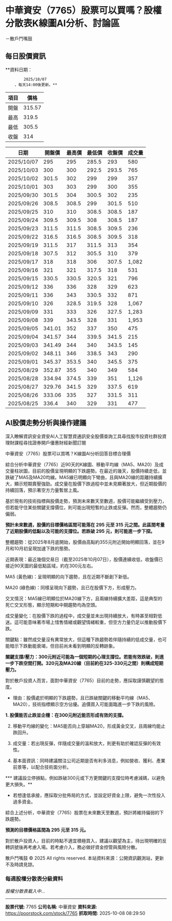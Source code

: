 # 中華資安（7765）股票可以買嗎？股權分散表K線圖AI分析、討論區
－散戶鬥嘴鼓

## 每日股價資訊

**資料日期：
        
            2025/10/07
        ，每天14:00後更新。**

| 項目 | 價格 |
|------|------|
| 開盤 | 315.57 |
| 最高 | 319.5 |
| 最低 | 305.5 |
| 收盤 | 314 |

| 日期 | 開盤價 | 最高價 | 最低價 | 收盤價 | 成交量 |
|------|--------|--------|--------|--------|--------|
| 2025/10/07 | 295 | 295 | 285.5 | 293 | 580 |
| 2025/10/03 | 300 | 300 | 292.5 | 293.5 | 765 |
| 2025/10/02 | 301.5 | 302 | 299 | 299 | 357 |
| 2025/10/01 | 303 | 303 | 299 | 300 | 355 |
| 2025/09/30 | 301.5 | 304 | 300.5 | 302 | 235 |
| 2025/09/26 | 308.5 | 308.5 | 299 | 301.5 | 510 |
| 2025/09/25 | 310 | 310 | 308.5 | 308.5 | 187 |
| 2025/09/24 | 309.5 | 309.5 | 308 | 308.5 | 187 |
| 2025/09/23 | 311.5 | 311.5 | 308.5 | 309.5 | 236 |
| 2025/09/22 | 316.5 | 316.5 | 308.5 | 309.5 | 318 |
| 2025/09/19 | 311.5 | 317 | 311.5 | 313 | 354 |
| 2025/09/18 | 307.5 | 312 | 305.5 | 310 | 379 |
| 2025/09/17 | 318 | 318 | 306 | 307.5 | 1,082 |
| 2025/09/16 | 321 | 321 | 317.5 | 318 | 531 |
| 2025/09/15 | 330.5 | 330.5 | 320.5 | 321 | 796 |
| 2025/09/12 | 336 | 336 | 328 | 329 | 623 |
| 2025/09/11 | 336 | 343 | 330.5 | 332 | 871 |
| 2025/09/10 | 326 | 328.5 | 319.5 | 328 | 1,067 |
| 2025/09/09 | 331 | 333 | 326 | 327.5 | 1,283 |
| 2025/09/08 | 339 | 343.5 | 328 | 331 | 1,953 |
| 2025/09/05 | 341.01 | 352 | 337 | 350 | 475 |
| 2025/09/04 | 341.57 | 344 | 339.5 | 341.5 | 215 |
| 2025/09/03 | 341.49 | 344 | 340 | 343.5 | 145 |
| 2025/09/02 | 348.11 | 346 | 338.5 | 343 | 290 |
| 2025/09/01 | 345.37 | 353.5 | 340 | 345.5 | 375 |
| 2025/08/29 | 352.87 | 355 | 340 | 349 | 584 |
| 2025/08/28 | 334.94 | 374.5 | 339 | 351 | 1,126 |
| 2025/08/27 | 329.76 | 341.5 | 329 | 337.5 | 619 |
| 2025/08/26 | 333.06 | 335 | 327 | 331.5 | 311 |
| 2025/08/25 | 336.4 | 340 | 329 | 331 | 477 |

## AI股價走勢分析與操作建議

深入瞭解資訊安全資安AI人工智慧資通訊安全股價查詢工具尋找股市投資社群投資理財課程尋找證券開戶優惠財經新聞訂閱

中華資安（7765）股票可以買嗎？K線圖AI分析回答目標合理價

綜合分析中華資安（7765）近90天的K線圖、移動平均線（MA5、MA20）及成交量柱狀圖，目前的股價呈現明顯的下跌趨勢。在最近的幾天，股價持續走低，並跌破了MA5及MA20均線。MA5線已明顯向下彎曲，且與MA20線的距離持續擴大，顯示短期賣壓強勁。成交量在股價下跌過程中並未見顯著放大，但近期股價的持續回落，預示著空方力量暫居上風。

基於現有的技術指標與股價走勢，預測未來數天至數週，股價可能繼續受到壓力，但若能守住某些關鍵支撐價位，則可能出現短暫的止跌或反彈。然而，整體趨勢仍偏弱。

**預計未來數週，股價的目標價格區間可能落在 295 元至 315 元之間。此區間考量了近期股價的低點以及可能的支撐位。若跌破 295 元，則可能進一步下探。**

整體趨勢：從2025年8月底開始，股價由高點約355元附近開始明顯回落，並在9月和10月初呈現加速下跌的態勢。

近期表現：最近幾個交易日（截至2025年10月07日），股價連續收低，收盤價已接近90天圖的最低點區域，約在300元左右。

MA5 (黃色線)：呈現明顯的向下趨勢，且在近期不斷創下新低。

MA20 (綠色線)：同樣呈現向下趨勢，且已在股價下方，形成壓力。

交叉情況：MA5線已明顯位於MA20線下方，且兩線持續擴大差距，這是典型的死亡交叉形態，顯示短期和中期趨勢均為空頭。

成交量變化：在股價下跌的過程中，成交量並未出現持續放大，有時甚至相對低迷。這可能意味著市場上惜售情緒或觀望情緒較重，但空方力量仍足以推動股價下跌。

關鍵點：雖然成交量沒有異常放大，但這種下跌趨勢若伴隨持續的低成交量，也可能暗示下跌動能衰竭，但目前尚未看到明顯的反轉跡象。

**關鍵支撐/壓力：300元附近可能為一個短期的心理支撐位。若能有效跌破，則進一步下跌空間打開。320元及MA20線（目前約在325-330元之間）則構成短期壓力。**

對於散戶投資人而言，面對中華資安（7765）目前的走勢，應採取謹慎觀望的態度。

*   理由：股價處於明顯的下跌趨勢，且已跌破關鍵的移動平均線（MA5、MA20），技術指標顯示空方佔優。追價買入可能面臨進一步下跌的風險。

**1.  股價能否止跌並企穩：在300元附近能否形成有效的支撐。**

2.  移動平均線的變化：MA5能否向上穿越MA20，形成黃金交叉，且兩線均能止跌回升。

3.  成交量：若出現反彈，伴隨成交量的溫和放大，則更有助於確認反彈的有效性。

4.  基本面資訊：同時建議關注公司近期是否有利多消息，例如營收、獲利、產業前景等，以配合技術面分析。

***   建議設立停損點，例如跌破300元或下方更關鍵的支撐位時考慮減碼，以避免更大損失。**

*   若想逢低承接，應採取分批佈局的方式，並設定好資金上限，避免一次性投入過多資金。

綜合上述分析，中華資安（7765）股票在未來數天至數週，預計將維持偏弱的下跌趨勢。

**預測的目標價格區間為 295 元至 315 元。**

對於散戶投資人，目前的時點不適宜積極買入，建議以觀望為主，待出現明確的反轉訊號後再考慮入場。若考慮介入，務必做好資金控管與風險分散。

散戶鬥嘴鼓 © 2025 All rights reserved. 本站資料來源：公開資訊觀測站，更新不及時請見諒。

### 每週股權分散表分級資料

*股權分散表載入中...*

---

**股票代號:** 7765
**公司名稱:** 中華資安
**資料來源:** https://poorstock.com/stock/7765
**抓取時間:** 2025-10-08 08:29:50